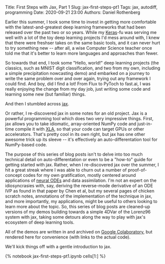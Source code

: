 Title: First Steps with Jax, Part 1
Slug: jax-first-steps-pt1
Tags: jax, autodiff, programming
Date: 2020-09-21 23:00
Authors: Daniel Rothenberg

Earlier this summer, I took some time to invest in getting more comfortable with the latest-and-greatest deep learning frameworks that had been released over the past two or so years.
While my [Keras](https://keras.io/)-fu was serving me well with a lot of the toy deep learning projects I'd mess around with, I knew that there were freshser takes on the same basic tools, and it can never hurt to try something new -- after all, a wise Computer Science teacher once told me that it's better to learn more languages and approaches than fewer. 

So towards that end, I took some "Hello, world!" deep learning projects (the classics, such as MNIST digit classification, and two from my own, including a simple precipitation nowcasting demo) and embarked on a journey to write the same problem over and over again, trying out any framework I could find.
And boy, did I find a lot!
From Flux to PyToch to fast.ai, I was really enjoying the change from my day job, just writing some code and learning some new (but familiar) things.

And then I stumbled across [jax](https://github.com/google/jax).

Or rather, I re-discovered jax in some notes for an old project. 
Jax is a powerful programming tool which does two very impressive things.
First, jax allows you to take idiomatic, array-oriented NumPy code and just-in-time compile it with [XLA](https://www.tensorflow.org/xla), so that your code can target GPUs or other accelerators.
That's pretty cool in its own right, but jax has one other awesome trick up its sleeve -- it's effectively an auto-differentation tool for NumPy-based code. 

The purpose of this series of blog posts isn't to delve into too much technical detail on auto-differentation or even to be a "how-to" guide for getting started with jax.
Rather, when I re-discovered jax over the summer, I hit a great streak where I was able to churn out a number of proof-of-concept codes for my own gratification, mostly centered around applications of [neural ODEs](https://arxiv.org/abs/1806.07366) and data assimilation. 
I'm not an expert on the idiosyncrasies with, say, deriving the reverse-mode derivative of an ODE IVP as found in that paper by Chen et al, but my several pages of chicken scratch notes, annotations of the implementation of the technique in jax, and more importantly, my applications, might be useful to others looking to learn more about the topic.
So, this series of blog posts are cleaned-up versions of my demos building towards a simple 4DVar of the Lorenz96 system with jax, taking some detours along the way to play with jax's ecosystem of deep learning tools. 

All of the demos are written in and archived on [Google Colaboratory](https://colab.research.google.com/), but rendered here for convenience (with links to the actual code).

We'll kick things off with a gentle introduction to jax.

{% notebook jax-first-steps-pt1.ipynb cells[1:] %}


